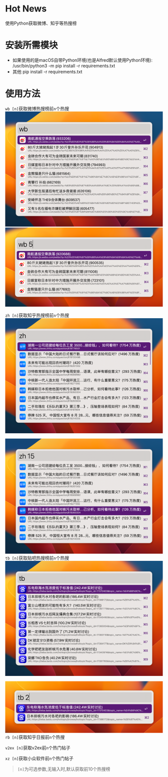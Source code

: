 # Hot News
使用Python获取微博、知乎等热搜榜
# 安装所需模块
- 如果使用的是macOS自带Python环境(也是Alfred默认使用Python环境):
/usr/bin/python3 -m pip install -r requirements.txt
- 其他
pip install -r requirements.txt
# 使用方法
`wb [n]`获取微博热搜榜前`n`个热搜
![wb](assets/wb.png)
![wb5](assets/wb5.png)

`zh [n]`获取知乎热搜榜前`n`个热搜
![zh](assets/zh.png)

![zh15](assets/zh15.png)
`tb [n]`获取贴吧热搜榜前`n`个热搜
![tb](assets/tb.png)

![tb2](assets/tb2.png)
`rb [n]`获取知乎日报前`n`个热搜

`v2ex [n]`获取v2ex前`n`个热门帖子

`xz [n]`获取小众软件前`n`个热门帖子


> `[n]`为可选参数,无输入时,默认获取前10个热搜榜

